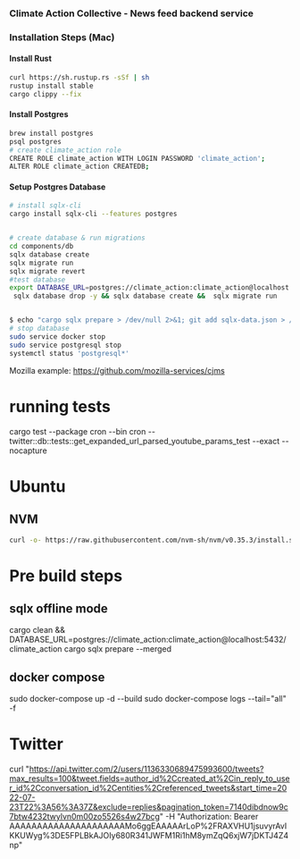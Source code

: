 ### Climate Action Collective - News feed backend service

### Installation Steps (Mac)

#### Install Rust
```sh
curl https://sh.rustup.rs -sSf | sh
rustup install stable
cargo clippy --fix
```

#### Install Postgres
```sh
brew install postgres
psql postgres
# create climate_action role
CREATE ROLE climate_action WITH LOGIN PASSWORD 'climate_action';
ALTER ROLE climate_action CREATEDB;
```

#### Setup Postgres Database
```sh
# install sqlx-cli
cargo install sqlx-cli --features postgres


# create database & run migrations
cd components/db
sqlx database create
sqlx migrate run
sqlx migrate revert
#test database
export DATABASE_URL=postgres://climate_action:climate_action@localhost:5432/climate_action_test 
 sqlx database drop -y && sqlx database create &&  sqlx migrate run


$ echo "cargo sqlx prepare > /dev/null 2>&1; git add sqlx-data.json > /dev/null" > .git/hooks/pre-commit 
# stop database
sudo service docker stop
sudo service postgresql stop
systemctl status 'postgresql*'
```
Mozilla example: https://github.com/mozilla-services/cjms

# running tests
cargo test --package cron --bin cron -- twitter::db::tests::get_expanded_url_parsed_youtube_params_test --exact --nocapture 

# Ubuntu

## NVM
```bash
curl -o- https://raw.githubusercontent.com/nvm-sh/nvm/v0.35.3/install.sh | bash
```

# Pre build steps
## sqlx offline mode
cargo clean && DATABASE_URL=postgres://climate_action:climate_action@localhost:5432/climate_action cargo sqlx prepare --merged


## docker compose
sudo docker-compose up -d --build
sudo docker-compose logs --tail="all" -f


# Twitter
curl "https://api.twitter.com/2/users/1136330689475993600/tweets?max_results=100&tweet.fields=author_id%2Ccreated_at%2Cin_reply_to_user_id%2Cconversation_id%2Centities%2Creferenced_tweets&start_time=2022-07-23T22%3A56%3A37Z&exclude=replies&pagination_token=7140dibdnow9c7btw4232twylvn0m00zo5526s4w27bcg" -H "Authorization: Bearer AAAAAAAAAAAAAAAAAAAAAMo6ggEAAAAArLoP%2FRAXVHU1jsuvyrAvIKKUWyg%3DE5FPLBkAJOIy680R341JWFM1Ri1hM8ymZqQ6xjW7jDKTJ4Z4np"